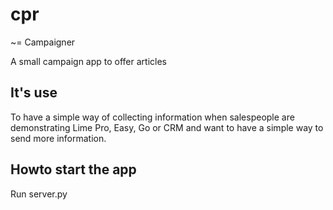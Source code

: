 # cpr

~= Campaigner 

A small campaign app to offer articles

## It's use

To have a simple way of collecting information when salespeople are demonstrating Lime Pro, Easy, Go or CRM and want to have a simple way to send more information.

## Howto start the app

Run server.py
